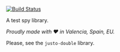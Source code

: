 [![Build Status](https://travis-ci.org/justojs/justo-spy.svg?branch=master)](https://travis-ci.org/JustoJS/justo-spy)

A test spy library.

*Proudly made with ♥ in Valencia, Spain, EU.*

Please, see the `justo-double` library.
